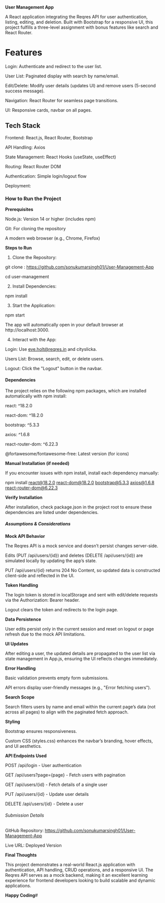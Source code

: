 **User Management App**


A React application integrating the Reqres API for user authentication, listing, editing, and deletion. Built with Bootstrap for a responsive UI, this project fulfills a three-level assignment with bonus features like search and React Router.

# Features 

Login: Authenticate and redirect to the user list.

User List: Paginated display with search by name/email.

Edit/Delete: Modify user details (updates UI) and remove users (5-second success message).

Navigation: React Router for seamless page transitions.

UI: Responsive cards, navbar on all pages.

## Tech Stack

Frontend: React.js, React Router, Bootstrap

API Handling: Axios

State Management: React Hooks (useState, useEffect)

Routing: React Router DOM

Authentication: Simple login/logout flow

Deployment: 

### How to Run the Project

**Prerequisites**

Node.js: Version 14 or higher (includes npm)

Git: For cloning the repository

A modern web browser (e.g., Chrome, Firefox)

**Steps to Run**

1. Clone the Repository:

git clone : https://github.com/sonukumarsingh01/User-Management-App

cd user-management

2. Install Dependencies:

npm install

3. Start the Application:

npm start

The app will automatically open in your default browser at http://localhost:3000.

4. Interact with the App:

Login: Use eve.holt@reqres.in and cityslicka.

Users List: Browse, search, edit, or delete users.

Logout: Click the "Logout" button in the navbar.

#### Dependencies

The project relies on the following npm packages, which are installed automatically with npm install:

react: ^18.2.0

react-dom: ^18.2.0

bootstrap: ^5.3.3

axios: ^1.6.8

react-router-dom: ^6.22.3

@fortawesome/fontawesome-free: Latest version (for icons)

**Manual Installation (if needed)**

If you encounter issues with npm install, install each dependency manually:

npm install react@18.2.0 react-dom@18.2.0 bootstrap@5.3.3 axios@1.6.8 react-router-dom@6.22.3

**Verify Installation**

After installation, check package.json in the project root to ensure these dependencies are listed under dependencies.

##### Assumptions & Considerations

**Mock API Behavior**

The Reqres API is a mock service and doesn’t persist changes server-side.

Edits (PUT /api/users/{id}) and deletes (DELETE /api/users/{id}) are simulated locally by updating the app’s state.

PUT /api/users/{id} returns 204 No Content, so updated data is constructed client-side and reflected in the UI.

**Token Handling**

The login token is stored in localStorage and sent with edit/delete requests via the Authorization: Bearer header.

Logout clears the token and redirects to the login page.

**Data Persistence**

User edits persist only in the current session and reset on logout or page refresh due to the mock API limitations.

**UI Updates**

After editing a user, the updated details are propagated to the user list via state management in App.js, ensuring the UI reflects changes immediately.

**Error Handling**

Basic validation prevents empty form submissions.

API errors display user-friendly messages (e.g., "Error fetching users").

**Search Scope**

Search filters users by name and email within the current page’s data (not across all pages) to align with the paginated fetch approach.

**Styling**

Bootstrap ensures responsiveness.

Custom CSS (styles.css) enhances the navbar’s branding, hover effects, and UI aesthetics.

**API Endpoints Used**

POST /api/login - User authentication

GET /api/users?page={page} - Fetch users with pagination

GET /api/users/{id} - Fetch details of a single user

PUT /api/users/{id} - Update user details

DELETE /api/users/{id} - Delete a user

###### Submission Details

GitHub Repository: https://github.com/sonukumarsingh01/User-Management-App

Live URL: Deployed Version


**Final Thoughts**

This project demonstrates a real-world React.js application with authentication, API handling, CRUD operations, and a responsive UI. The Reqres API serves as a mock backend, making it an excellent learning experience for frontend developers looking to build scalable and dynamic applications.

**Happy Coding**# 
 
 
